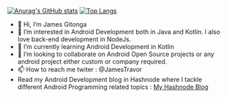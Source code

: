 [![Anurag's GitHub stats](https://github-readme-stats.vercel.app/api?username=JayExtra&count_private=true&theme=dracula)](https://github.com/anuraghazra/github-readme-stats)
[![Top Langs](https://github-readme-stats.vercel.app/api/top-langs/?username=JayExtra&theme=dracula)](https://github.com/anuraghazra/github-readme-stats)

- 👋 Hi, I’m James Gitonga
- 👀 I’m interested in Android Development both in Java and Kotlin. I also love back-end development in NodeJs.
- 🌱 I’m currently learning Android Development in Kotlin
- 💞️ I’m looking to collaborate on Android Open Source projects or any android project either custom or company required.
- 📫 How to reach me twiter : @JamesTravor
- Read my Android Development blog in Hashnode where I tackle different Android Programming related topics : [My Hashnode Blog](https://jaydroid254.hashnode.dev/)

<!---
JayExtra/JayExtra is a ✨ special ✨ repository because its `README.md` (this file) appears on your GitHub profile.
You can click the Preview link to take a look at your changes.
--->
